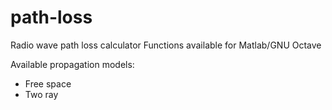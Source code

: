 # path-loss

Radio wave path loss calculator
Functions available for Matlab/GNU Octave

Available propagation models:
- Free space
- Two ray
